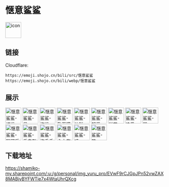 # 惬意鲨鲨
<img src="https://emoji.shojo.cn/bili/src/惬意鲨鲨/icon.png" width="50" height="50" alt="icon">

## 链接
Cloudflare:
```
https://emoji.shojo.cn/bili/src/惬意鲨鲨
https://emoji.shojo.cn/bili/webp/惬意鲨鲨
```
## 展示
<img src="https://emoji.shojo.cn/bili/src/惬意鲨鲨/惬意鲨鲨-搓澡.png" width="50" height="50" alt="惬意鲨鲨-搓澡">
<img src="https://emoji.shojo.cn/bili/src/惬意鲨鲨/惬意鲨鲨-呆.png" width="50" height="50" alt="惬意鲨鲨-呆">
<img src="https://emoji.shojo.cn/bili/src/惬意鲨鲨/惬意鲨鲨-泡澡.png" width="50" height="50" alt="惬意鲨鲨-泡澡">
<img src="https://emoji.shojo.cn/bili/src/惬意鲨鲨/惬意鲨鲨-敷面膜.png" width="50" height="50" alt="惬意鲨鲨-敷面膜">
<img src="https://emoji.shojo.cn/bili/src/惬意鲨鲨/惬意鲨鲨-达咩.png" width="50" height="50" alt="惬意鲨鲨-达咩">
<img src="https://emoji.shojo.cn/bili/src/惬意鲨鲨/惬意鲨鲨-超爱.png" width="50" height="50" alt="惬意鲨鲨-超爱">
<img src="https://emoji.shojo.cn/bili/src/惬意鲨鲨/惬意鲨鲨-送花.png" width="50" height="50" alt="惬意鲨鲨-送花">
<img src="https://emoji.shojo.cn/bili/src/惬意鲨鲨/惬意鲨鲨-追番.png" width="50" height="50" alt="惬意鲨鲨-追番">
<img src="https://emoji.shojo.cn/bili/src/惬意鲨鲨/惬意鲨鲨-哭.png" width="50" height="50" alt="惬意鲨鲨-哭">
<img src="https://emoji.shojo.cn/bili/src/惬意鲨鲨/惬意鲨鲨-喝可乐.png" width="50" height="50" alt="惬意鲨鲨-喝可乐">
<img src="https://emoji.shojo.cn/bili/src/惬意鲨鲨/惬意鲨鲨-看电影.png" width="50" height="50" alt="惬意鲨鲨-看电影">
<img src="https://emoji.shojo.cn/bili/src/惬意鲨鲨/惬意鲨鲨-泡香香.png" width="50" height="50" alt="惬意鲨鲨-泡香香">
<img src="https://emoji.shojo.cn/bili/src/惬意鲨鲨/惬意鲨鲨-心中有树.png" width="50" height="50" alt="惬意鲨鲨-心中有树">
<img src="https://emoji.shojo.cn/bili/src/惬意鲨鲨/惬意鲨鲨-喷.png" width="50" height="50" alt="惬意鲨鲨-喷">
<img src="https://emoji.shojo.cn/bili/src/惬意鲨鲨/惬意鲨鲨-笨.png" width="50" height="50" alt="惬意鲨鲨-笨">

## 下载地址

https://shamiko-my.sharepoint.com/:u:/g/personal/img_yuru_pro/EVwF9rCJGpJPn52vwZAX8MABjyBYFWTie7x4WtaUhrQXcg